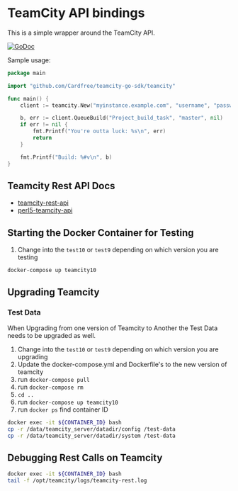 TeamCity API bindings
=====================

This is a simple wrapper around the TeamCity API.

[![GoDoc](https://godoc.org/github.com/paranoidd/teamcity-sdk-go?status.png)](https://godoc.org/github.com/paranoidd/teamcity-sdk-go)

Sample usage:

```go
package main

import "github.com/Cardfree/teamcity-go-sdk/teamcity"

func main() {
	client := teamcity.New("myinstance.example.com", "username", "password")

	b, err := client.QueueBuild("Project_build_task", "master", nil)
	if err != nil {
		fmt.Printf("You're outta luck: %s\n", err)
		return
	}

	fmt.Printf("Build: %#v\n", b)
}
```
## Teamcity Rest API Docs
- [teamcity-rest-api](https://dploeger.github.io/teamcity-rest-api/)
- [perl5-teamcity-api](http://eilara.github.io/perl5-teamcity-api/)

## Starting the Docker Container for Testing

1. Change into the `test10` or `test9` depending on which version you are testing

```bash
docker-compose up teamcity10
```

## Upgrading Teamcity

### Test Data
When Upgrading from one version of Teamcity to Another the Test Data needs to be upgraded as well.

1. Change into the `test10` or `test9` depending on which version you are upgrading
2. Update the docker-compose.yml and Dockerfile's to the new version of teamcity
3. run `docker-compose pull`
4. run `docker-compose rm`
5. `cd ..`
6. run `docker-compose up teamcity10`
7. run `docker ps` find container ID
```bash
docker exec -it ${CONTAINER_ID} bash
cp -r /data/teamcity_server/datadir/config /test-data
cp -r /data/teamcity_server/datadir/system /test-data
```


## Debugging Rest Calls on Teamcity

```bash
docker exec -it ${CONTAINER_ID} bash
tail -f /opt/teamcity/logs/teamcity-rest.log
```

